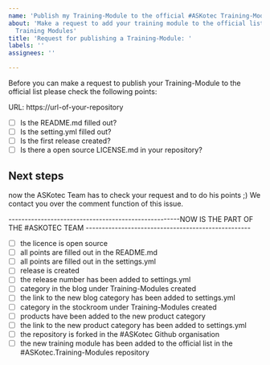 ```yaml
---
name: 'Publish my Training-Module to the official #ASKotec Training-Modules'
about: 'Make a request to add your training module to the official list of #ASKotec
  Training Modules'
title: 'Request for publishing a Training-Module: '
labels: ''
assignees: ''

---
```


Before you can make a request to publish your Training-Module to the official list please check the following points:

URL: https://url-of-your-repository

* [ ] Is the README.md filled out?
* [ ] Is the setting.yml filled out?
* [ ] Is the first release created?
* [ ] Is there a open source LICENSE.md in your repository?

## Next steps
now the ASKotec Team has to check your request and to do his points ;) We contact you over the comment function of this issue.

-----------------------------------------------------NOW IS THE PART OF THE #ASKOTEC TEAM ---------------------------------------------------
* [ ] the licence is open source
* [ ] all points are filled out in the README.md
* [ ] all points are filled out in the settings.yml
* [ ] release is created
* [ ] the release number has been added to settings.yml
* [ ] category in the blog under Training-Modules created
* [ ] the link to the new blog category has been added to settings.yml
* [ ] category in the stockroom under Training-Modules created
* [ ] products have been added to the new product category
* [ ] the link to the new product category has been added to settings.yml
* [ ] the repository is forked in the #ASKotec Github organisation
* [ ] the new training module has been added to the official list in the #ASKotec.Training-Modules repository
